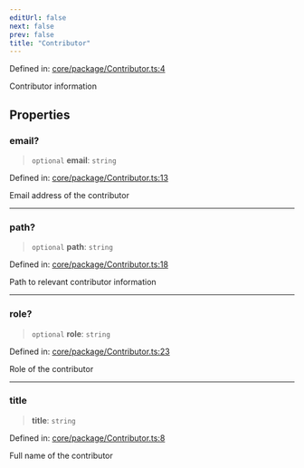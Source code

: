 ```yaml
---
editUrl: false
next: false
prev: false
title: "Contributor"
---
```


Defined in: [core/package/Contributor.ts:4](https://github.com/datisthq/dpkit/blob/7a3ebb9422265a09d2e84e0952d10e0101139f80/core/package/Contributor.ts#L4)

Contributor information

## Properties

### email?

> `optional` **email**: `string`

Defined in: [core/package/Contributor.ts:13](https://github.com/datisthq/dpkit/blob/7a3ebb9422265a09d2e84e0952d10e0101139f80/core/package/Contributor.ts#L13)

Email address of the contributor

***

### path?

> `optional` **path**: `string`

Defined in: [core/package/Contributor.ts:18](https://github.com/datisthq/dpkit/blob/7a3ebb9422265a09d2e84e0952d10e0101139f80/core/package/Contributor.ts#L18)

Path to relevant contributor information

***

### role?

> `optional` **role**: `string`

Defined in: [core/package/Contributor.ts:23](https://github.com/datisthq/dpkit/blob/7a3ebb9422265a09d2e84e0952d10e0101139f80/core/package/Contributor.ts#L23)

Role of the contributor

***

### title

> **title**: `string`

Defined in: [core/package/Contributor.ts:8](https://github.com/datisthq/dpkit/blob/7a3ebb9422265a09d2e84e0952d10e0101139f80/core/package/Contributor.ts#L8)

Full name of the contributor
